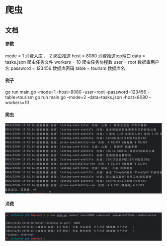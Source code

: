 # 爬虫
## 文档
#### 参数
mode = 1 消费入库 、 2 爬虫推送
host = 8080 消费推送tcp端口
data = tasks.json 爬虫任务文件
workers = 10 爬虫任务协程数
user = root 数据库用户名
password = 123456 数据库密码
table = tourism 数据库名
#### 例子
go run main.go -mode=1 -host=8080 -user=root -password=123456 -table=tourism
go run main.go -mode=2 -data=tasks.json -host=8080 -workers=10
#### 爬虫
![这是一张图片](1.jpg)
#### 消费
![这是一张图片](2.jpg)


